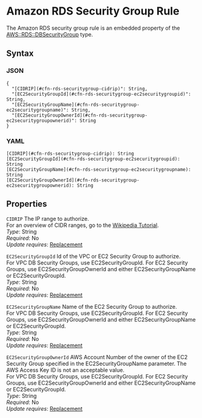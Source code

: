 # Amazon RDS Security Group Rule<a name="aws-properties-rds-security-group-rule"></a>

The Amazon RDS security group rule is an embedded property of the [AWS::RDS::DBSecurityGroup](aws-properties-rds-security-group.md) type\.

## Syntax<a name="w2922ab1c21c10d177c32c18b5"></a>

### JSON<a name="aws-properties-rds-security-group-rule-syntax.json"></a>

```
{
  "[CIDRIP](#cfn-rds-securitygroup-cidrip)": String,
  "[EC2SecurityGroupId](#cfn-rds-securitygroup-ec2securitygroupid)": String,
  "[EC2SecurityGroupName](#cfn-rds-securitygroup-ec2securitygroupname)": String,
  "[EC2SecurityGroupOwnerId](#cfn-rds-securitygroup-ec2securitygroupownerid)": String
}
```

### YAML<a name="aws-properties-rds-security-group-rule-syntax.yaml"></a>

```
[CIDRIP](#cfn-rds-securitygroup-cidrip): String
[EC2SecurityGroupId](#cfn-rds-securitygroup-ec2securitygroupid): String
[EC2SecurityGroupName](#cfn-rds-securitygroup-ec2securitygroupname): String
[EC2SecurityGroupOwnerId](#cfn-rds-securitygroup-ec2securitygroupownerid): String
```

## Properties<a name="cfn-rds-securitygroup-properties"></a>

`CIDRIP`  <a name="cfn-rds-securitygroup-cidrip"></a>
The IP range to authorize\.  
For an overview of CIDR ranges, go to the [Wikipedia Tutorial](http://en.wikipedia.org/wiki/Classless_Inter-Domain_Routing)\.  
*Type*: String  
*Required*: No  
*Update requires*: [Replacement](using-cfn-updating-stacks-update-behaviors.md#update-replacement)

`EC2SecurityGroupId`  <a name="cfn-rds-securitygroup-ec2securitygroupid"></a>
Id of the VPC or EC2 Security Group to authorize\.  
For VPC DB Security Groups, use EC2SecurityGroupId\. For EC2 Security Groups, use EC2SecurityGroupOwnerId and either EC2SecurityGroupName or EC2SecurityGroupId\.  
*Type*: String  
*Required*: No  
*Update requires*: [Replacement](using-cfn-updating-stacks-update-behaviors.md#update-replacement)

`EC2SecurityGroupName`  <a name="cfn-rds-securitygroup-ec2securitygroupname"></a>
Name of the EC2 Security Group to authorize\.  
For VPC DB Security Groups, use EC2SecurityGroupId\. For EC2 Security Groups, use EC2SecurityGroupOwnerId and either EC2SecurityGroupName or EC2SecurityGroupId\.  
*Type*: String  
*Required*: No  
*Update requires*: [Replacement](using-cfn-updating-stacks-update-behaviors.md#update-replacement)

`EC2SecurityGroupOwnerId`  <a name="cfn-rds-securitygroup-ec2securitygroupownerid"></a>
AWS Account Number of the owner of the EC2 Security Group specified in the EC2SecurityGroupName parameter\. The AWS Access Key ID is not an acceptable value\.  
For VPC DB Security Groups, use EC2SecurityGroupId\. For EC2 Security Groups, use EC2SecurityGroupOwnerId and either EC2SecurityGroupName or EC2SecurityGroupId\.  
*Type*: String  
*Required*: No  
*Update requires*: [Replacement](using-cfn-updating-stacks-update-behaviors.md#update-replacement)